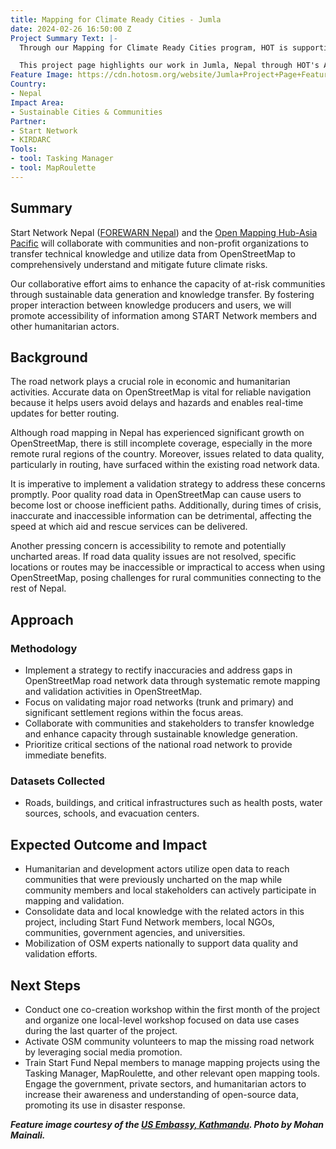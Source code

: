 ```yaml
---
title: Mapping for Climate Ready Cities - Jumla
date: 2024-02-26 16:50:00 Z
Project Summary Text: |-
  Through our Mapping for Climate Ready Cities program, HOT is supporting the development of a thriving ecosystem focused on the creation, interpretation, and use of maps to respond to and reduce climate risks in urban areas across four priority regions.

  This project page highlights our work in Jumla, Nepal through HOT's Asia Pacific Hub (AP Hub).
Feature Image: https://cdn.hotosm.org/website/Jumla+Project+Page+Feature.jpg
Country:
- Nepal
Impact Area:
- Sustainable Cities & Communities
Partner:
- Start Network
- KIRDARC
Tools:
- tool: Tasking Manager
- tool: MapRoulette
---
```


## Summary
Start Network Nepal ([FOREWARN Nepal](https://startnetwork.org/funds/disaster-risk-financing-support/forewarn)) and the [Open Mapping Hub-Asia Pacific](https://www.hotosm.org/hubs/open-mapping-hub-asia-pacific/) will collaborate with communities and non-profit organizations to transfer technical knowledge and utilize data from OpenStreetMap to comprehensively understand and mitigate future climate risks. 

Our collaborative effort aims to enhance the capacity of at-risk communities through sustainable data generation and knowledge transfer. By fostering proper interaction between knowledge producers and users, we will promote accessibility of information among START Network members and other humanitarian actors. 

## Background
The road network plays a crucial role in economic and humanitarian activities. Accurate data on OpenStreetMap is vital for reliable navigation because it helps users avoid delays and hazards and enables real-time updates for better routing. 

Although road mapping in Nepal has experienced significant growth on OpenStreetMap, there is still incomplete coverage, especially in the more remote rural regions of the country. Moreover, issues related to data quality, particularly in routing, have surfaced within the existing road network data. 

It is imperative to implement a validation strategy to address these concerns promptly. Poor quality road data in OpenStreetMap can cause users to become lost or choose inefficient paths. Additionally, during times of crisis, inaccurate and inaccessible information can be detrimental, affecting the speed at which aid and rescue services can be delivered. 

Another pressing concern is accessibility to remote and potentially uncharted areas. If road data quality issues are not resolved, specific locations or routes may be inaccessible or impractical to access when using OpenStreetMap, posing challenges for rural communities connecting to the rest of Nepal.

## Approach

### Methodology
* Implement a strategy to rectify inaccuracies and address gaps in OpenStreetMap road network data through systematic remote mapping and validation activities in OpenStreetMap. 
* Focus on validating major road networks (trunk and primary) and significant settlement regions within the focus areas. 
* Collaborate with communities and stakeholders to transfer knowledge and enhance capacity through sustainable knowledge generation. 
* Prioritize critical sections of the national road network to provide immediate benefits.

### Datasets Collected
* Roads, buildings, and critical infrastructures such as health posts, water sources, schools, and evacuation centers. 

## Expected Outcome and Impact
* Humanitarian and development actors utilize open data to reach communities that were previously uncharted on the map while community members and local stakeholders can actively participate in mapping and validation. 
* Consolidate data and local knowledge with the related actors in this project, including Start Fund Network members, local NGOs, communities, government agencies, and universities. 
* Mobilization of OSM experts nationally to support data quality and validation efforts. 

## Next Steps
* Conduct one co-creation workshop within the first month of the project and organize one local-level workshop focused on data use cases during the last quarter of the project. 
* Activate OSM community volunteers to map the missing road network by leveraging social media promotion. 
* Train Start Fund Nepal members to manage mapping projects using the Tasking Manager, MapRoulette, and other relevant open mapping tools. Engage the government, private sectors, and humanitarian actors to increase their awareness and understanding of open-source data, promoting its use in disaster response.

***Feature image courtesy of the [US Embassy, Kathmandu](https://www.flickr.com/photos/usembassykathmandu/5620390649/in/photolist-2oeVMCi-2oeWRt6-2oeUhQx-2oeUhVh-2oeUhQY-2oeUhWz-2oeRJeW-2oeWw5Z-2oeWwbL-2oeVMEh-2oeWRwT-2oeRJfT-2oeWRvF-2oeWRwc-2oeUhWj-2oeVMBG-XVBGP2-cgVSzu-94h2PL-2oeUhNt-2oeWRw2-2oeVMDL-WHu4Sb-deejrH-XEDosL-XHnYqt-i554fq-768Nbo-5C8XyF-2iMsuwd-9yDYk4-i54GRP-XRwcMu-eyuEzq-eyrwvZ-bQLQvB-9fZaok-cgVSGC-o3KAPB). Photo by Mohan Mainali.***